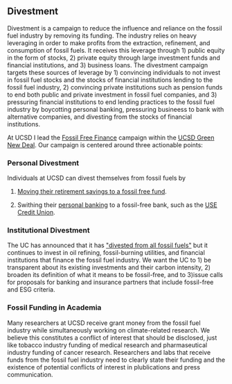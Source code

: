 ## Divestment

Divestment is a campaign to reduce the influence and reliance on the fossil fuel industry by removing its funding. The industry relies on heavy leveraging in order to make profits from the extraction, refinement, and consumption of fossil fuels. It receives this leverage through 1) public equity in the form of stocks, 2) private equity through large investment funds and financial institutions, and 3) business loans. The divestment campaign targets these sources of leverage by 1) convincing individuals to not invest in fossil fuel stocks and the stocks of financial institutions lending to the fossil fuel industry, 2) convincing private institutions such as pension funds to end both public and private investment in fossil fuel companies, and 3) pressuring financial institutions to end lending practices to the fossil fuel industry by boycotting personal banking, pressuring busineess to bank with alternative companies, and divesting from the stocks of financial institutions.

At UCSD I lead the [Fossil Free Finance](https://ucsdgreennewdeal.net/index.php/fossil-fuel-divestment/) campaign within the [UCSD Green New Deal](https://ucsdgreennewdeal.net/index.php/about-us/). Our campaign is centered around three actionable points:


### Personal Divestment

Individuals at UCSD can divest themselves from fossil fuels by 

1) [Moving their retirement savings to a fossil free fund](https://ucsdgreennewdeal.net/index.php/401k-403b/).

2) Swithing their [personal banking](https://www.ran.org/bankingonclimatechaos2021/) to a fossil-free bank, such as the [USE Credit Union](https://www.usecu.org).



### Institutional Divestment

The UC has announced that it has ["divested from all fossil fuels"](https://www.kpbs.org/news/2020/may/20/university-of-california-completes-fossil-fuel/) but it continues to invest in oil refining, fossil-burning utilities, and financial institutions that finance the fossil fuel industry. We want the UC to 1) be transparent about its existing investments and their carbon intensity, 2) broaden its definition of what it means to be fossil-free, and to 3)issue calls for proposals for banking and insurance partners that include fossil-free and ESG criteria.


### Fossil Funding in Academia 

Many researchers at UCSD receive grant money from the fossil fuel industry while simultaneously working on climate-related research. We believe this constitutes a conflict of interest that should be disclosed, just like tobacco industry funding of medical research and pharmaseutical industry funding of cancer research. Researchers and labs that receive funds from the fossil fuel industry need to clearly state their funding and the existence of potential conflicts of interest in plublications and press communication.